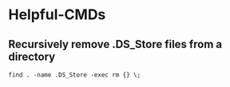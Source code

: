 # Helpful-CMDs

## Recursively remove .DS_Store files from a directory
```
find . -name .DS_Store -exec rm {} \;
```
